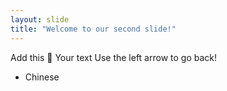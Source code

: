 ```yaml
---
layout: slide
title: "Welcome to our second slide!"
---
```

Add this 🔦
Your text
Use the left arrow to go back!


- Chinese
